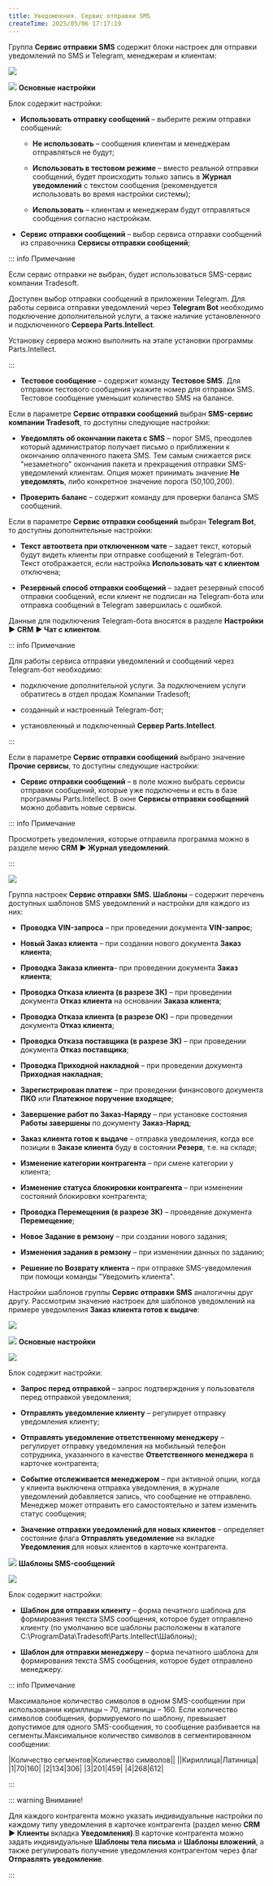 ```yaml
---
title: Уведомления. Сервис отправки SMS
createTime: 2025/05/06 17:17:19
---
```

Группа **Сервис отправки** **SMS** содержит блоки настроек для отправки уведомлений по SMS и Telegram, менеджерам и клиентам:

![](../../../../../assets/specification/image314.png)

![](../../../../../assets/specification/image006.png) **Основные настройки**

Блок содержит настройки:

- **Использовать отправку сообщений** – выберите режим отправки сообщений:

    - **Не использовать** – сообщения клиентам и менеджерам отправляться не будут;

    - **Использовать в тестовом режиме** – вместо реальной отправки сообщений, будет происходить только запись в **Журнал уведомлений** с текстом сообщения (рекомендуется использовать во время настройки системы);

    - **Использовать** – клиентам и менеджерам будут отправляться сообщения согласно настройкам.

- **Сервис отправки сообщений** – выбор сервиса отправки сообщений из справочника **Сервисы отправки сообщений**;

::: info Примечание

Если сервис отправки не выбран, будет использоваться SMS-сервис компании Tradesoft.

Доступен выбор отправки сообщений в приложении Telegram. Для работы сервиса отправки уведомлений через **Telegram Bot** необходимо подключение дополнительной услуги, а также наличие установленного и подключенного **Сервера Parts.Intellect**.

Установку сервера можно выполнить на этапе установки программы Parts.Intellect.

:::

- **Тестовое сообщение** – содержит команду **Тестовое SMS**. Для отправки тестового сообщения укажите номер для отправки SMS. Тестовое сообщение уменьшит количество SMS на балансе.

Если в параметре **Сервис отправки сообщений** выбран **SMS-сервис компании Tradesoft**, то доступны следующие настройки:

- **Уведомлять об окончании пакета с SMS** – порог SMS, преодолев который администратор получает письмо о приближении к окончанию оплаченного пакета SMS. Тем самым снижается риск "незаметного" окончания пакета и прекращения отправки SMS-уведомлений клиентам. Опция может принимать значение **Не уведомлять**, либо конкретное значение порога (50,100,200).

- **Проверить баланс** – содержит команду для проверки баланса SMS сообщений.

Если в параметре **Сервис отправки сообщений** выбран **Telegram Bot**, то доступны дополнительные настройки:

- **Текст автоответа при отключенном чате** – задает текст, который будут видеть клиенты при отправке сообщений в Telegram-бот. Текст отображается, если настройка **Использовать чат с клиентом** отключена;

- **Резервный способ отправки сообщений** – задает резервный способ отправки сообщений, если клиент не подписан на Telegram-бота или отправка сообщений в Telegram завершилась с ошибкой.

Данные для подключения Telegram-бота вносятся в разделе **Настройки** **► CRM** **► Чат с клиентом**.

::: info Примечание

Для работы сервиса отправки уведомлений и сообщений через Telegram-бот необходимо:

- подключение дополнительной услуги. За подключением услуги обратитесь в отдел продаж Компании Tradesoft;

- созданный и настроенный Telegram-бот;

- установленный и подключенный **Сервер Parts.Intellect**.

:::

Если в параметре **Сервис отправки сообщений** выбрано значение **Прочие сервисы**, то доступны следующие настройки:

- **Сервис отправки сообщений** – в поле можно выбрать сервисы отправки сообщений, которые уже подключены и есть в базе программы Parts.Intellect. В окне **Сервисы отправки сообщений** можно добавить новые сервисы.

::: info Примечание

Просмотреть уведомления, которые отправила программа можно в разделе меню **CRM** **► Журнал уведомлений**.

:::


![](../../../../../assets/specification/image315.png)

Группа настроек **Сервис отправки** **SMS. Шаблоны** – содержит перечень доступных шаблонов SMS уведомлений и настройки для каждого из них:

- **Проводка VIN-запроса** – при проведении документа **VIN-запрос**;

- **Новый Заказ клиента** – при создании нового документа **Заказ клиента**;

- **Проводка Заказа клиента**– при проведении документа **Заказ клиента**;

- **Проводка Отказа клиента (в разрезе ЗК)** – при проведении документа **Отказ клиента** на основании **Заказа клиента**;

- **Проводка Отказа клиента (в разрезе ОК)** – при проведении документа **Отказ клиента**;

- **Проводка Отказа поставщика (в разрезе ЗК)** – при проведении документа **Отказ поставщика**;

- **Проводка Приходной накладной** – при проведении документа **Приходная накладная**;

- **Зарегистрирован платеж** – при проведении финансового документа **ПКО** или **Платежное поручение входящее**;

- **Завершение работ по Заказ-Наряду** – при установке состояния **Работы завершены** по документу **Заказ-Наряд**;

- **Заказ клиента готов к выдаче** – отправка уведомления, когда все позиции в **Заказе клиента** буду в состоянии **Резерв**, т.е. на складе;

- **Изменение категории контрагента** – при смене категории у клиента;

- **Изменение статуса блокировки контрагента** – при изменении состояний блокировки контрагента;

- **Проводка Перемещения (в разрезе ЗК)** – проведение документа **Перемещение**;

- **Новое Задание в ремзону** – при создании нового задания;

- **Изменения задания в ремзону** – при изменении данных по заданию;

- **Решение по Возврату клиента** – при отправке SMS-уведомления при помощи команды "Уведомить клиента".

Настройки шаблонов группы **Сервис отправки** **SMS** аналогичны друг другу. Рассмотрим значение настроек для шаблонов уведомлений на примере уведомления **Заказ клиента готов к выдаче**:

![](../../../../../assets/specification/image316.png)

![](../../../../../assets/specification/image006.png) **Основные настройки**

![](../../../../../assets/specification/image317.png)

Блок содержит настройки:

- **Запрос перед отправкой** – запрос подтверждения у пользователя перед отправкой уведомления;

- **Отправлять уведомление клиенту** – регулирует отправку уведомления клиенту;

- **Отправлять уведомление ответственному менеджеру** – регулирует отправку уведомления на мобильный телефон сотрудника, указанного в качестве **Ответственного менеджера** в карточке контрагента;

- **Событие отслеживается менеджером** – при активной опции, когда у клиента выключена отправка уведомления, в журнале уведомлений добавляется запись, что сообщение не отправлено. Менеджер может отправить его самостоятельно и затем изменить статус сообщения;

- **Значение отправки уведомлений для новых клиентов** – определяет состояние флага **Отправлять уведомление** на вкладке **Уведомления** для новых клиентов в карточке контрагента.

![](../../../../../assets/specification/image008.png) **Шаблоны SMS-сообщений**

![](../../../../../assets/specification/image318.png)

Блок содержит настройки: 

- **Шаблон для отправки клиенту** – форма печатного шаблона для формирования текста SMS сообщения, которое будет отправлено клиенту (по умолчанию все шаблоны расположены в каталоге C:\ProgramData\Tradesoft\Parts.Intellect\Шаблоны);

- **Шаблон для отправки менеджеру** – форма печатного шаблона для формирования текста SMS сообщения, которое будет отправлено менеджеру.

::: info Примечание 

Максимальное количество символов в одном SMS-сообщении при использовании кириллицы – 70, латиницы – 160. Если количество символов сообщения, формируемого по шаблону, превышает допустимое для одного SMS-сообщения, то сообщение разбивается на сегменты.Максимальное количество символов в сегментированном сообщении:

|Количество сегментов|Количество символов||
||Кириллица|Латиница|
|1|70|160|
|2|134|306|
|3|201|459|
|4|268|612|

:::

::: warning Внимание!

Для каждого контрагента можно указать индивидуальные настройки по каждому типу уведомления в карточке контрагента (раздел меню **CRM ► Клиенты** вкладка **Уведомления)**.В карточке контрагента можно задать индивидуальные **Шаблоны тела письма** и **Шаблоны вложений**, а также регулировать получение уведомления контрагентом через флаг **Отправлять уведомление**.

:::




